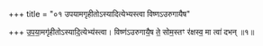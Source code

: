 +++
title = "०१ उपयामगृहीतोऽस्यादित्येभ्यस्त्वा विष्णऽउरुगायैष"

+++
उ॒प॒या॒मगृ॑हीतोऽस्यादि॒त्येभ्य॑स्त्वा। विष्ण॑ऽउरुगायै॒ष ते॒ सोम॒स्तꣳ र॑क्षस्व॒ मा त्वा॑ दभन् ॥१॥